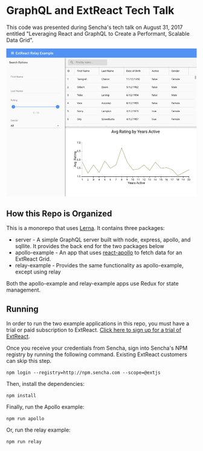 # GraphQL and ExtReact Tech Talk

This code was presented during Sencha's tech talk on August 31, 2017 entitled "Leveraging React and GraphQL to Create a Performant, Scalable Data Grid".

![Screenshot](screenshot.png)

## How this Repo is Organized
This is a monorepo that uses [Lerna](https://github.com/lerna/lerna).  It contains three packages:

* server - A simple GraphQL server built with node, express, apollo, and sqllite.  It provides the back end for the two packages below
* apollo-example - An app that uses [react-apollo](https://github.com/apollographql/react-apollo) to fetch data for an ExtReact Grid.
* relay-example - Provides the same functionality as apollo-example, except using relay

Both the apollo-example and relay-example apps use Redux for state management.

## Running

In order to run the two example applications in this repo, you must have a trial or paid subscription to ExtReact. 
[Click here to sign up for a trial of ExtReact](https://www.sencha.com/products/extreact/evaluate/).  

Once you receive your credentials 
from Sencha, sign into Sencha's NPM registry by running the following command.  Existing ExtReact customers can skip this step.

```
npm login --registry=http://npm.sencha.com --scope=@extjs
```

Then, install the dependencies:

```
npm install
```

Finally, run the Apollo example:

```
npm run apollo
```

Or, run the relay example:

```
npm run relay
```
